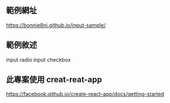 ## 範例網址

https://bonnie8ni.github.io/input-sample/

## 範例敘述

input radio
input checkbox

## 此專案使用 creat-reat-app

https://facebook.github.io/create-react-app/docs/getting-started